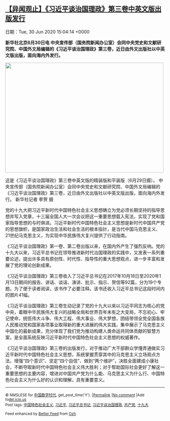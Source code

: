 [【异闻观止】《习近平谈治国理政》第三卷中英文版出版发行](https://chinadigitaltimes.net/chinese/2020/06/%e3%80%90%e5%bc%82%e9%97%bb%e8%a7%82%e6%ad%a2%e3%80%91%e3%80%8a%e4%b9%a0%e8%bf%91%e5%b9%b3%e8%b0%88%e6%b2%bb%e5%9b%bd%e7%90%86%e6%94%bf%e3%80%8b%e7%ac%ac%e4%b8%89%e5%8d%b7%e4%b8%ad%e8%8b%b1%e6%96%87/)
------
日期：Tue, 30 Jun 2020 15:04:14 +0000

<p><strong>新华社北京6月30日电 中央宣传部（国务院新闻办公室）会同中央党史和文献研究院、中国外文局编辑的《习近平谈治国理政》第三卷，近日由外文出版社以中英文版出版，面向海内外发行。</strong></p><div id="attachment_648735" style="width: 510px" class="wp-caption aligncenter"><img aria-describedby="caption-attachment-648735" class="wp-image-648735" src="https://chinadigitaltimes.net/chinese/files/2020/06/新华网-习近平.jpg" alt="" width="500" height="347" srcset="https://chinadigitaltimes.net/chinese/files/2020/06/新华网-习近平.jpg 900w, https://chinadigitaltimes.net/chinese/files/2020/06/新华网-习近平-300x208.jpg 300w, https://chinadigitaltimes.net/chinese/files/2020/06/新华网-习近平-768x533.jpg 768w" sizes="(max-width: 500px) 100vw, 500px" /><p id="caption-attachment-648735" class="wp-caption-text">这是《习近平谈治国理政》第三卷中英文版的精装版和平装版（6月29日摄）。 中央宣传部（国务院新闻办公室）会同中央党史和文献研究院、中国外文局编辑的《习近平谈治国理政》第三卷，近日由外文出版社以中英文版出版，面向海内外发行。 新华社记者 李贺 摄</p></div><p>党的十九大把习近平新时代中国特色社会主义思想确立为党必须长期坚持的指导思想并写入党章，十三届全国人大一次会议把这一重要思想载入宪法，实现了党和国家指导思想的与时俱进。习近平新时代中国特色社会主义思想是新时代中国共产党的思想旗帜，是国家政治生活和社会生活的根本指针，是当代中国马克思主义、21世纪马克思主义，为实现中华民族伟大复兴提供了行动指南。</p><p>《习近平谈治国理政》第一卷、第二卷出版以来，在国内外产生了强烈反响。党的十九大以来，习近平总书记在领导推进新时代治国理政的实践中，又发表一系列重要论述，提出许多具有原创性、时代性、指导性的重大思想观点，进一步丰富和发展了党的理论创新成果。</p><p>《习近平谈治国理政》第三卷收入了习近平总书记在2017年10月18日至2020年1月13日期间的报告、讲话、谈话、演讲、批示、指示、贺信等92篇，分为19个专题。为了便于读者阅读，该书作了必要注释。该书还收入习近平总书记这段时间内的图片41幅。</p><p>《习近平谈治国理政》第三卷生动记录了党的十九大以来以习近平同志为核心的党中央，着眼中华民族伟大复兴的战略全局和世界百年未有之大变局，不忘初心、牢记使命，统揽伟大斗争、伟大工程、伟大事业、伟大梦想，团结带领全党全国各族人民推动党和国家各项事业取得新的重大进展的伟大实践，集中展示了马克思主义中国化的最新成果，充分体现了我们党为推动构建人类命运共同体贡献的智慧方案，是全面系统反映习近平新时代中国特色社会主义思想的权威著作。</p><p>《习近平谈治国理政》第三卷的出版发行，对于推动广大干部群众学懂弄通做实习近平新时代中国特色社会主义思想，系统掌握贯穿其中的马克思主义立场观点方法，增强“四个意识”、坚定“四个自信”、做到“两个维护”，决胜全面建成小康社会，不断夺取新时代中国特色社会主义伟大胜利；对于帮助国际社会更好了解这一重要思想的主要内容，增进对中国共产党为什么能、马克思主义为什么行、中国特色社会主义为什么好的认识和理解，具有重要意义。</p><hr /><p><small>&copy; NMSLESE for <a href="https://chinadigitaltimes.net/chinese">中国数字时代</a>, get_post_time('Y'). |<a href="https://chinadigitaltimes.net/chinese/2020/06/%e3%80%90%e5%bc%82%e9%97%bb%e8%a7%82%e6%ad%a2%e3%80%91%e3%80%8a%e4%b9%a0%e8%bf%91%e5%b9%b3%e8%b0%88%e6%b2%bb%e5%9b%bd%e7%90%86%e6%94%bf%e3%80%8b%e7%ac%ac%e4%b8%89%e5%8d%b7%e4%b8%ad%e8%8b%b1%e6%96%87/">Permalink</a> |<a href="https://chinadigitaltimes.net/chinese/2020/06/%e3%80%90%e5%bc%82%e9%97%bb%e8%a7%82%e6%ad%a2%e3%80%91%e3%80%8a%e4%b9%a0%e8%bf%91%e5%b9%b3%e8%b0%88%e6%b2%bb%e5%9b%bd%e7%90%86%e6%94%bf%e3%80%8b%e7%ac%ac%e4%b8%89%e5%8d%b7%e4%b8%ad%e8%8b%b1%e6%96%87/#comments">No comment</a> |Add to<a href="http://del.icio.us/post?url=https://chinadigitaltimes.net/chinese/2020/06/%e3%80%90%e5%bc%82%e9%97%bb%e8%a7%82%e6%ad%a2%e3%80%91%e3%80%8a%e4%b9%a0%e8%bf%91%e5%b9%b3%e8%b0%88%e6%b2%bb%e5%9b%bd%e7%90%86%e6%94%bf%e3%80%8b%e7%ac%ac%e4%b8%89%e5%8d%b7%e4%b8%ad%e8%8b%b1%e6%96%87/&amp;title=【异闻观止】《习近平谈治国理政》第三卷中英文版出版发行">del.icio.us</a><br/>Post tags: <a href="https://chinadigitaltimes.net/chinese/tag/%e4%b8%ad%e5%9b%bd%e7%89%b9%e8%89%b2%e7%a4%be%e4%bc%9a%e4%b8%bb%e4%b9%89/" rel="tag">中国特色社会主义</a>, <a href="https://chinadigitaltimes.net/chinese/tag/%e4%b9%a0%e8%bf%91%e5%b9%b3/" rel="tag">习近平</a>, <a href="https://chinadigitaltimes.net/chinese/tag/%e4%b9%a0%e8%bf%91%e5%b9%b3%e6%80%bb%e4%b9%a6%e8%ae%b0/" rel="tag">习近平总书记</a>, <a href="https://chinadigitaltimes.net/chinese/tag/%e4%b9%a0%e8%bf%91%e5%b9%b3%e8%b0%88%e6%b2%bb%e5%9b%bd%e7%90%86%e6%94%bf/" rel="tag">习近平谈治国理政</a>, <a href="https://chinadigitaltimes.net/chinese/tag/%e5%85%b1%e4%ba%a7%e5%85%9a/" rel="tag">共产党</a>, <a href="https://chinadigitaltimes.net/chinese/tag/%e5%8d%81%e4%b9%9d%e5%a4%a7/" rel="tag">十九大</a><br/></small></p><p><small>Feed enhanced by <a href='http://planetozh.com/blog/my-projects/wordpress-plugin-better-feed-rss/'>Better Feed</a> from  <a href='http://planetozh.com/blog/'>Ozh</a></small></p>
